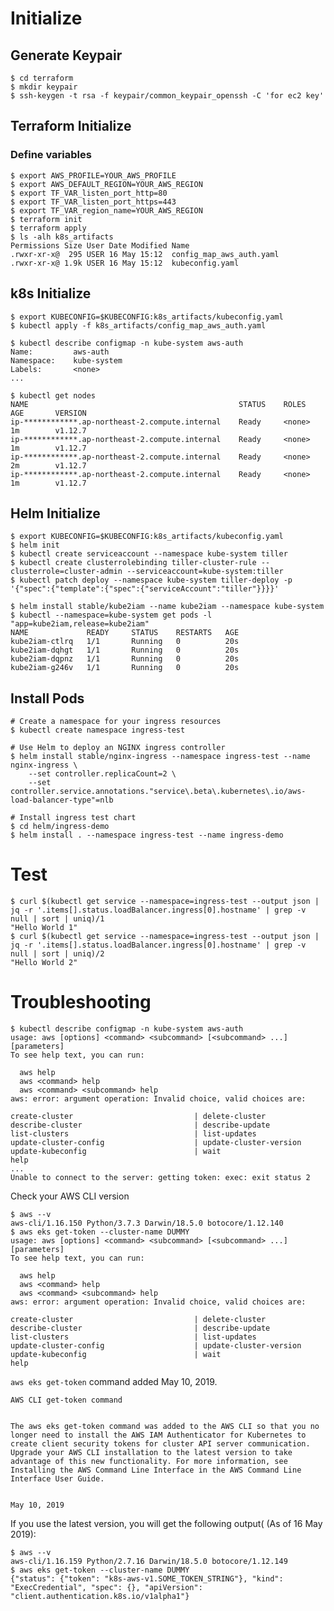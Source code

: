 # Initialize
## Generate Keypair

    $ cd terraform
    $ mkdir keypair
    $ ssh-keygen -t rsa -f keypair/common_keypair_openssh -C 'for ec2 key'

## Terraform Initialize

### Define variables

    $ export AWS_PROFILE=YOUR_AWS_PROFILE
    $ export AWS_DEFAULT_REGION=YOUR_AWS_REGION
    $ export TF_VAR_listen_port_http=80
    $ export TF_VAR_listen_port_https=443
    $ export TF_VAR_region_name=YOUR_AWS_REGION
    $ terraform init
    $ terraform apply
    $ ls -alh k8s_artifacts                                                                          
    Permissions Size User Date Modified Name
    .rwxr-xr-x@  295 USER 16 May 15:12  config_map_aws_auth.yaml
    .rwxr-xr-x@ 1.9k USER 16 May 15:12  kubeconfig.yaml

    
 ## k8s Initialize
 
    $ export KUBECONFIG=$KUBECONFIG:k8s_artifacts/kubeconfig.yaml
    $ kubectl apply -f k8s_artifacts/config_map_aws_auth.yaml
    
    $ kubectl describe configmap -n kube-system aws-auth
    Name:         aws-auth
    Namespace:    kube-system
    Labels:       <none>
    ...
    
    $ kubectl get nodes
    NAME                                               STATUS    ROLES     AGE       VERSION
    ip-************.ap-northeast-2.compute.internal    Ready     <none>    1m        v1.12.7
    ip-************.ap-northeast-2.compute.internal    Ready     <none>    1m        v1.12.7
    ip-************.ap-northeast-2.compute.internal    Ready     <none>    2m        v1.12.7
    ip-************.ap-northeast-2.compute.internal    Ready     <none>    1m        v1.12.7


## Helm Initialize

    $ export KUBECONFIG=$KUBECONFIG:k8s_artifacts/kubeconfig.yaml
    $ helm init
    $ kubectl create serviceaccount --namespace kube-system tiller
    $ kubectl create clusterrolebinding tiller-cluster-rule --clusterrole=cluster-admin --serviceaccount=kube-system:tiller
    $ kubectl patch deploy --namespace kube-system tiller-deploy -p '{"spec":{"template":{"spec":{"serviceAccount":"tiller"}}}}'
    
    $ helm install stable/kube2iam --name kube2iam --namespace kube-system
    $ kubectl --namespace=kube-system get pods -l "app=kube2iam,release=kube2iam"
    NAME             READY     STATUS    RESTARTS   AGE
    kube2iam-ctlrq   1/1       Running   0          20s
    kube2iam-dqhgt   1/1       Running   0          20s
    kube2iam-dqpnz   1/1       Running   0          20s
    kube2iam-g246v   1/1       Running   0          20s

## Install Pods

    # Create a namespace for your ingress resources
    $ kubectl create namespace ingress-test

    # Use Helm to deploy an NGINX ingress controller
    $ helm install stable/nginx-ingress --namespace ingress-test --name nginx-ingress \
    	--set controller.replicaCount=2 \
    	--set controller.service.annotations."service\.beta\.kubernetes\.io/aws-load-balancer-type"=nlb
    	
    # Install ingress test chart
    $ cd helm/ingress-demo
    $ helm install . --namespace ingress-test --name ingress-demo
    
# Test

    $ curl $(kubectl get service --namespace=ingress-test --output json | jq -r '.items[].status.loadBalancer.ingress[0].hostname' | grep -v null | sort | uniq)/1
    "Hello World 1"
    $ curl $(kubectl get service --namespace=ingress-test --output json | jq -r '.items[].status.loadBalancer.ingress[0].hostname' | grep -v null | sort | uniq)/2
    "Hello World 2"


# Troubleshooting

    $ kubectl describe configmap -n kube-system aws-auth         
    usage: aws [options] <command> <subcommand> [<subcommand> ...] [parameters]
    To see help text, you can run:
    
      aws help
      aws <command> help
      aws <command> <subcommand> help
    aws: error: argument operation: Invalid choice, valid choices are:
    
    create-cluster                           | delete-cluster                          
    describe-cluster                         | describe-update                         
    list-clusters                            | list-updates                            
    update-cluster-config                    | update-cluster-version                  
    update-kubeconfig                        | wait                                    
    help                                    
    ...
    Unable to connect to the server: getting token: exec: exit status 2

Check your AWS CLI version

    $ aws --v      
    aws-cli/1.16.150 Python/3.7.3 Darwin/18.5.0 botocore/1.12.140
    $ aws eks get-token --cluster-name DUMMY
    usage: aws [options] <command> <subcommand> [<subcommand> ...] [parameters]
    To see help text, you can run:
    
      aws help
      aws <command> help
      aws <command> <subcommand> help
    aws: error: argument operation: Invalid choice, valid choices are:
    
    create-cluster                           | delete-cluster                          
    describe-cluster                         | describe-update                         
    list-clusters                            | list-updates                            
    update-cluster-config                    | update-cluster-version                  
    update-kubeconfig                        | wait                                    
    help            
    

`aws eks get-token` command added May 10, 2019.

    AWS CLI get-token command
    	
    
    The aws eks get-token command was added to the AWS CLI so that you no longer need to install the AWS IAM Authenticator for Kubernetes to create client security tokens for cluster API server communication. Upgrade your AWS CLI installation to the latest version to take advantage of this new functionality. For more information, see Installing the AWS Command Line Interface in the AWS Command Line Interface User Guide.
    	
    
    May 10, 2019

If you use the latest version, you will get the following output( (As of 16 May 2019):

    $ aws --v      
    aws-cli/1.16.159 Python/2.7.16 Darwin/18.5.0 botocore/1.12.149
    $ aws eks get-token --cluster-name DUMMY
    {"status": {"token": "k8s-aws-v1.SOME_TOKEN_STRING"}, "kind": "ExecCredential", "spec": {}, "apiVersion": "client.authentication.k8s.io/v1alpha1"}

